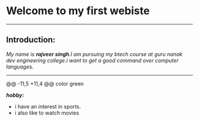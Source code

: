 
# Welcome to my first  webiste
---

## Introduction:
*My name is **rajveer singh**.I am pursuing my btech course at guru nanak dev engineering college.i want to get a good command over computer languages.*

---
@@ -11,5 +11,4 @@ color green

***hobby:***
- i have an interest in sports.
- i also like to watch movies



